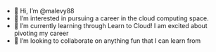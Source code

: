 - 👋 Hi, I’m @malevy88
- 👀 I’m interested in pursuing a career in the cloud computing space.
- 🌱 I’m currently learning through Learn to Cloud! I am excited about pivoting my career
- 💞️ I’m looking to collaborate on anything fun that I can learn from

<!---
malevy88/malevy88 is a ✨ special ✨ repository because its `README.md` (this file) appears on your GitHub profile.
You can click the Preview link to take a look at your changes.
--->
